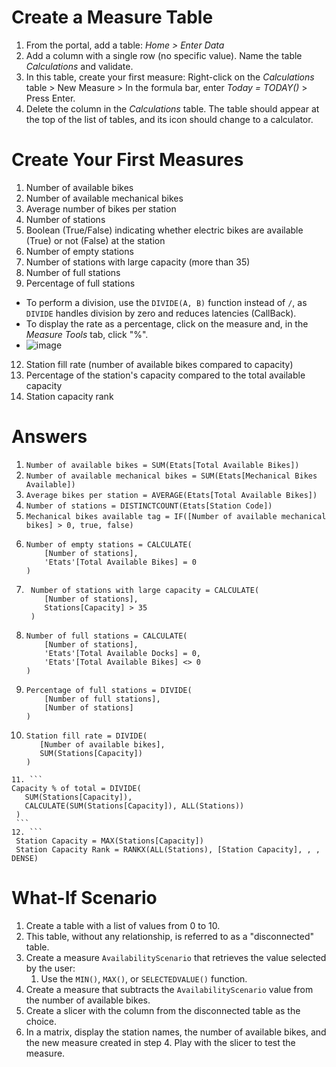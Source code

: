 # Create a Measure Table  

1. From the portal, add a table: _Home > Enter Data_  
2. Add a column with a single row (no specific value). Name the table _Calculations_ and validate.  
3. In this table, create your first measure: Right-click on the _Calculations_ table > New Measure > In the formula bar, enter _Today = TODAY()_ > Press Enter.  
4. Delete the column in the _Calculations_ table. The table should appear at the top of the list of tables, and its icon should change to a calculator.  

# Create Your First Measures  

1. Number of available bikes
2. Number of available mechanical bikes
3. Average number of bikes per station
4. Number of stations
5. Boolean (True/False) indicating whether electric bikes are available (True) or not (False) at the station
6. Number of empty stations
9. Number of stations with large capacity (more than 35)
10. Number of full stations
11. Percentage of full stations
   - To perform a division, use the `DIVIDE(A, B)` function instead of `/`, as `DIVIDE` handles division by zero and reduces latencies (CallBack).  
   - To display the rate as a percentage, click on the measure and, in the _Measure Tools_ tab, click "%".  
   - ![image](https://github.com/user-attachments/assets/c2d915fb-0721-4446-86c3-42540c9fe64c)
12. Station fill rate (number of available bikes compared to capacity) 
13. Percentage of the station's capacity compared to the total available capacity  
14. Station capacity rank

# Answers  

1. ```Number of available bikes = SUM(Etats[Total Available Bikes])```
2. ```Number of available mechanical bikes = SUM(Etats[Mechanical Bikes Available])```
3. ```Average bikes per station = AVERAGE(Etats[Total Available Bikes])```
4. ```Number of stations = DISTINCTCOUNT(Etats[Station Code])```
5. ```Mechanical bikes available tag = IF([Number of available mechanical bikes] > 0, true, false)```
6. ```  
   Number of empty stations = CALCULATE(  
       [Number of stations],  
       'Etats'[Total Available Bikes] = 0  
   )  
   ```
7. ```
    Number of stations with large capacity = CALCULATE(  
       [Number of stations],  
       Stations[Capacity] > 35
    )  
   ```  
8. ```  
   Number of full stations = CALCULATE(  
       [Number of stations],  
       'Etats'[Total Available Docks] = 0,  
       'Etats'[Total Available Bikes] <> 0  
   )  
   ```
9. ```  
   Percentage of full stations = DIVIDE(  
       [Number of full stations],  
       [Number of stations]  
   )  
   ```  
10. ```
    Station fill rate = DIVIDE(  
       [Number of available bikes],  
       SUM(Stations[Capacity])
    )  
   ```
11. ```
   Capacity % of total = DIVIDE(  
      SUM(Stations[Capacity]),  
      CALCULATE(SUM(Stations[Capacity]), ALL(Stations))  
    )  
    ```
12. ```
    Station Capacity = MAX(Stations[Capacity])
    Station Capacity Rank = RANKX(ALL(Stations), [Station Capacity], , , DENSE)  
   ```

# What-If Scenario  

1. Create a table with a list of values from 0 to 10.  
2. This table, without any relationship, is referred to as a "disconnected" table.  
3. Create a measure `AvailabilityScenario` that retrieves the value selected by the user:  
   1. Use the `MIN()`, `MAX()`, or `SELECTEDVALUE()` function.  
4. Create a measure that subtracts the `AvailabilityScenario` value from the number of available bikes.  
5. Create a slicer with the column from the disconnected table as the choice.  
6. In a matrix, display the station names, the number of available bikes, and the new measure created in step 4. Play with the slicer to test the measure.  
